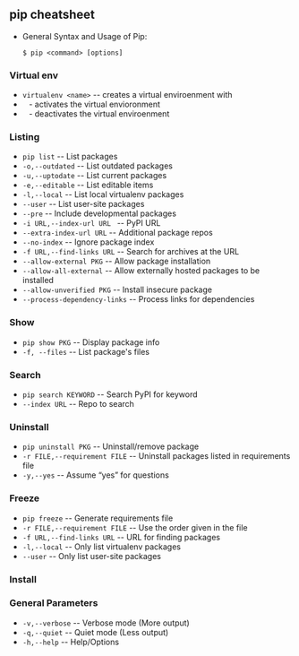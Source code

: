 ## pip cheatsheet

- General Syntax and Usage of Pip:
  ```
  $ pip <command> [options]
  ```

### Virtual env

- `virtualenv <name>` -- creates a virtual enviroenment with <name>
- ` ` - activates the virtual envioronment 
- ` ` - deactivates the virtual enviroenment

### Listing

- `pip list` -- List packages
- `-o,--outdated` -- List outdated packages
- `-u,--uptodate` -- List current packages
- `-e,--editable` -- List editable items
- `-l,--local` -- List local virtualenv packages
- `--user` -- List user-site packages
- `--pre` -- Include developmental packages
- `-i URL,--index-url URL ` -- PyPI URL
- `--extra-index-url URL` --  Additional package repos
- `--no-index` -- Ignore package index
- `-f URL,--find-links URL` --  Search for archives at the URL
- `--allow-external PKG` -- Allow package installation
- `--allow-all-external` -- Allow externally hosted packages to be installed
- `--allow-unverified PKG` --  Install insecure package
- `--process-dependency-links` -- Process links for dependencies

### Show

- `pip show PKG` -- Display package info
- `-f, --files` -- List package's files

### Search

- `pip search KEYWORD` -- Search PyPI for keyword
- `--index URL` -- Repo to search

### Uninstall

- `pip uninstall PKG` -- Uninstall/remove package
- `-r FILE,--requirement FILE` -- Uninstall packages listed in requirements file
- `-y,--yes` -- Assume “yes” for questions

### Freeze

- `pip freeze` -- Generate requirements file
- `-r FILE,--requirement FILE` -- Use the order given in the file
- `-f URL,--find-links URL` -- URL for finding packages
- `-l,--local` -- Only list virtualenv packages
- `--user` -- Only list user-site packages

### Install

### General Parameters

- `-v,--verbose` -- Verbose mode (More output)
- `-q,--quiet` -- Quiet mode (Less output)
- `-h,--help` -- Help/Options
